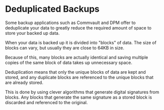 # Deduplicated Backups
Some backup applications such as Commvault and DPM offer to deduplicate your data to greatly reduce the required amount of space to store your backed up data.

When your data is backed up it is divided into "blocks" of data. The size of blocks can vary, but usually they are close to 64KB in size.

Because of this, many blocks are actually identical and saving multiple copies of the same block of data takes up unnecessary space.

Deduplication means that only the unique blocks of data are kept and stored, and any duplicate blocks are referenced to the unique blocks that are already stored.

This is done by using clever algorithms that generate digital signatures from blocks. Any blocks that generate the same signature as a stored block is discarded and referenced to the original.

